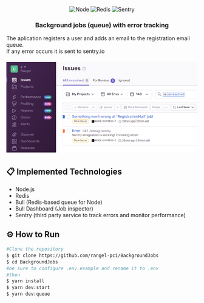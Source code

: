<div align="center">

![Node](https://img.shields.io/badge/Node.js-43853D?style=for-the-badge&logo=node.js&logoColor=white)
![Redis](https://img.shields.io/badge/Redis-D9281A?style=for-the-badge&logo=redis&logoColor=white)
![Sentry](https://img.shields.io/badge/Sentry-362d59?style=for-the-badge&logo=sentry&logoColor=white)
</div>
</h1>
<h3 align="center">
Background jobs (queue) with error tracking
</h3>

<p>The aplication registers a user and adds an email to the registration email queue.<br>
If any error occurs it is sent to sentry.io
</p>

<h6 align="center"><kbd><img src="https://raw.githubusercontent.com/rangel-pci/files/master/Sentry%20screenshot2.png" title="Sentry notification" /></kbd></h6>

<h2>📋 Implemented Technologies</h2>

- Node.js
- Redis
- Bull (Redis-based queue for Node)
- Bull Dashboard (Job inspector)
- Sentry (third party service to track errors and monitor performance)

<h2>⚙ How to Run</h2>

```bash
#Clone the repository
$ git clone https://github.com/rangel-pci/BackgroundJobs
$ cd BackgroundJobs
#be sure to configure .env.example and rename it to .env
#then
$ yarn install
$ yarn dev:start
$ yarn dev:queue
```
